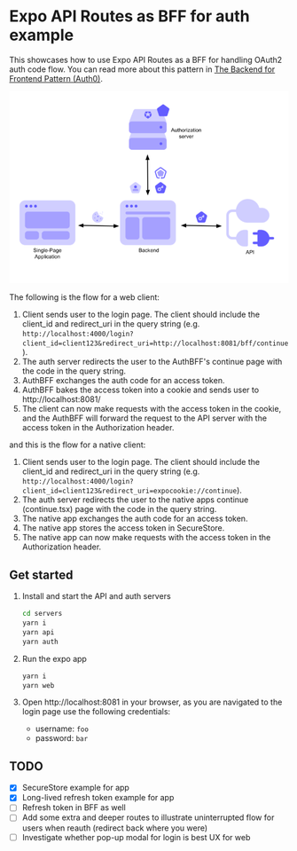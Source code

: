 # Expo API Routes as BFF for auth example

This showcases how to use Expo API Routes as a BFF for handling OAuth2 auth code flow. You can read more about this pattern in [The Backend for Frontend Pattern (Auth0)](https://auth0.com/blog/the-backend-for-frontend-pattern-bff/).

![BFF Diagram](docs/bff.png)

The following is the flow for a web client:

1. Client sends user to the login page. The client should include the client_id and redirect_uri in the query string (e.g. `http://localhost:4000/login?client_id=client123&redirect_uri=http://localhost:8081/bff/continue`).
2. The auth server redirects the user to the AuthBFF's continue page with the code in the query string.
3. AuthBFF exchanges the auth code for an access token.
4. AuthBFF bakes the access token into a cookie and sends user to http://localhost:8081/
5. The client can now make requests with the access token in the cookie, and the AuthBFF will forward the request to the API server with the access token in the Authorization header.

and this is the flow for a native client:

1. Client sends user to the login page. The client should include the client_id and redirect_uri in the query string (e.g. `http://localhost:4000/login?client_id=client123&redirect_uri=expocookie://continue`).
2. The auth server redirects the user to the native apps continue (continue.tsx) page with the code in the query string.
3. The native app exchanges the auth code for an access token.
4. The native app stores the access token in SecureStore.
5. The native app can now make requests with the access token in the Authorization header.

## Get started

1. Install and start the API and auth servers

   ```bash
   cd servers
   yarn i
   yarn api
   yarn auth
   ```

2. Run the expo app

   ```bash
   yarn i
   yarn web
   ```

3. Open http://localhost:8081 in your browser, as you are navigated to the login page use the following credentials:

   - username: `foo`
   - password: `bar`

## TODO

- [x] SecureStore example for app
- [x] Long-lived refresh token example for app
- [ ] Refresh token in BFF as well
- [ ] Add some extra and deeper routes to illustrate uninterrupted flow for users when reauth (redirect back where you were)
- [ ] Investigate whether pop-up modal for login is best UX for web
